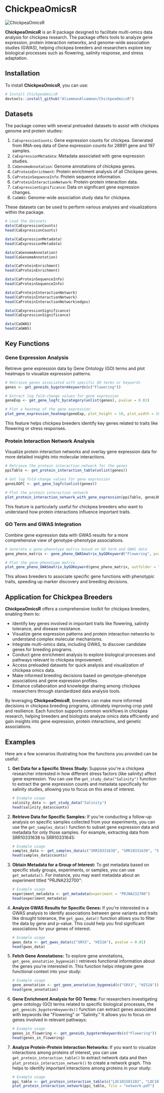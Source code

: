 # ChickpeaOmicsR
![ChickpeaOmicsR](chickpeaOmicsR.png)

**ChickpeaOmicsR** is an R package designed to facilitate multi-omics data analysis for chickpea research. The package offers tools to analyze gene expression, protein interaction networks, and genome-wide association studies (GWAS), helping chickpea breeders and researchers explore key biological processes such as flowering, salinity response, and stress adaptation.

## Installation

To install **ChickpeaOmicsR**, you can use:

```r
# Install ChickpeaOmicsR
devtools::install_github("AlsammanAlsamman/ChickpeaOmicsR")
```

## Datasets

The package comes with several preloaded datasets to assist with chickpea genome and protein studies:

1. `CaExpressionCounts`: Gene expression counts for chickpea. Generated from RNA-seq data of Gene expression counts for 28891 gene and 197 samples.
2. `CaExpressionMetadata`: Metadata associated with gene expression studies.
3. `CaGenomeAnnotation`: Genome annotations of chickpea genes.
4. `CaProteinEnrichment`: Protein enrichment analysis of all Chickpea genes.
5. `CaProteinSequenceInfo`: Protein sequence information.
6. `CaProteinInteractionNetwork`: Protein-protein interaction data.
7. `CaExpressionSignificance`: Data on significant gene expression changes.
8. `CaGWAS`: Genome-wide association study data for chickpea.

These datasets can be used to perform various analyses and visualizations within the package.
```r
# Load the datasets
data(CaExpressionCounts)
head(CaExpressionCounts)

data(CaExpressionMetadata)
head(CaExpressionMetadata)

data(CaGenomeAnnotation)
head(CaGenomeAnnotation)

data(CaProteinEnrichment)
head(CaProteinEnrichment)

data(CaProteinSequenceInfo)
head(CaProteinSequenceInfo)

data(CaProteinInteractionNetwork)
head(CaProteinInteractionNetwork)
head(CaProteinInteractionNetwork$edges)

data(CaExpressionSignificance)
head(CaExpressionSignificance)

data(CaGWAS)
head(CaGWAS)
```


## Key Functions

### Gene Expression Analysis

Retrieve gene expression data by Gene Ontology (GO) terms and plot heatmaps to visualize expression patterns.

```r
# Retrieve genes associated with specific GO terms or keywords
genes <- get_geneids_bygotermkeywords(c("Flowering"))

# Extract log fold-change values for gene expression
geneExp <- get_gene_logfc_bycategory(unlist(genes), pvalue = 0.01)

# Plot a heatmap of the gene expression
plot_gene_expression_heatmap(geneExp, plot_height = 10, plot_width = 10, file = "gene_expression_heatmap.pdf")
```

This feature helps chickpea breeders identify key genes related to traits like flowering or stress responses.

### Protein Interaction Network Analysis

Visualize protein interaction networks and overlay gene expression data for more detailed insights into molecular interactions.

```r
# Retrieve the protein interaction network for the genes
ppiTable <- get_protein_interaction_table(unlist(genes))

# Get log fold-change values for gene expression
geneLOGFC <- get_gene_logfc(unlist(genes))

# Plot the protein interaction network
plot_protein_interaction_network_with_gene_expression(ppiTable, geneLOGFC, plot_height = 20, plot_width = 20, file = "network.pdf")
```

This feature is particularly useful for chickpea breeders who want to understand how protein interactions influence important traits.

### GO Term and GWAS Integration

Combine gene expression data with GWAS results for a more comprehensive view of genotype-phenotype associations.

```r
# Generate a gene-phenotype matrix based on GO term and GWAS data
gene_pheno_matrix <- gene_pheno_GWASmatrix_byGOKeyword("Flowering", pvalue = 0.05)

# Plot the gene-phenotype matrix
plot_gene_pheno_GWASmatrix_byGOKeyword(gene_pheno_matrix, outfolder = "heatmaps", plotwidth = 5, plotheight = 8, pvalue = 0.05)
```

This allows breeders to associate specific gene functions with phenotypic traits, speeding up marker discovery and breeding decisions.

## Application for Chickpea Breeders

**ChickpeaOmicsR** offers a comprehensive toolkit for chickpea breeders, enabling them to:

- Identify key genes involved in important traits like flowering, salinity tolerance, and disease resistance.
- Visualize gene expression patterns and protein interaction networks to understand complex molecular mechanisms.
- Integrate multi-omics data, including GWAS, to discover candidate genes for breeding programs.
- Conduct gene enrichment analysis to explore biological processes and pathways relevant to chickpea improvement.
- Access preloaded datasets for quick analysis and visualization of chickpea omics data.
- Make informed breeding decisions based on genotype-phenotype associations and gene expression profiles.
- Enhance collaboration and knowledge sharing among chickpea researchers through standardized data analysis tools.

By leveraging **ChickpeaOmicsR**, breeders can make more informed decisions in chickpea breeding programs, ultimately improving crop yield and resilience.
Each function supports common workflows in chickpea research, helping breeders and biologists analyze omics data efficiently and gain insights into gene expression, protein interactions, and genetic associations.

## Examples
Here are a few scenarios illustrating how the functions you provided can be useful:

1. **Get Data for a Specific Stress Study:**
   Suppose you're a chickpea researcher interested in how different stress factors (like salinity) affect gene expression. You can use the `get_study_data("Salinity")` function to extract the gene expression counts and metadata specifically for salinity studies, allowing you to focus on this area of interest.

   ```R
   # Example usage
   salinity_data <- get_study_data("Salinity")
   head(salinity_data$counts)
   ```

2. **Retrieve Data for Specific Samples:**
   If you're conducting a follow-up analysis on specific samples collected from your experiments, you can use the `get_samples_data()` function to subset gene expression data and metadata for only those samples. For example, extracting data from SRR10331638 to SRR10331645:

   ```R
   # Example usage
   samples_data <- get_samples_data(c("SRR10331638", "SRR10331639", "SRR10331640"))
   head(samples_data$counts)
   ```

3. **Obtain Metadata for a Group of Interest:**
   To get metadata based on specific study groups, experiments, or samples, you can use `get_metadata()`. For instance, you may want metadata about an experiment titled "PRJNA232700":

   ```R
   # Example usage
   experiment_metadata <- get_metadata(experiment = "PRJNA232700")
   head(experiment_metadata)
   ```

4. **Analyze GWAS Results for Specific Genes:**
   If you're interested in a GWAS analysis to identify associations between gene variants and traits like drought tolerance, the `get_gwas_data()` function allows you to filter the data by gene and p-value. This could help you find significant associations for your genes of interest.

   ```R
   # Example usage
   gwas_data <- get_gwas_data(c("GRX3", "HIS2A"), pvalue = 0.01)
   head(gwas_data)
   ```

5. **Fetch Gene Annotations:**
   To explore gene annotations, `get_gene_annotation_bygeneid()` retrieves functional information about the genes you're interested in. This function helps integrate gene functional context into your study:

   ```R
   # Example usage
   gene_annotation <- get_gene_annotation_bygeneid(c("GRX3", "HIS2A"))
   head(gene_annotation)
   ```

6. **Gene Enrichment Analysis for GO Terms:**
   For researchers investigating gene ontology (GO) terms related to specific biological processes, the `get_geneids_bygotermkeywords()` function can extract genes associated with keywords like "Flowering" or "Salinity." It allows you to focus on genes involved in relevant pathways:

   ```R
   # Example usage
   genes_in_flowering <- get_geneids_bygotermkeywords(c("Flowering"))
   head(genes_in_flowering)
   ```

7. **Analyze Protein-Protein Interaction Networks:**
   If you want to visualize interactions among proteins of interest, you can use `get_protein_interaction_table()` to extract network data and then `plot_protein_interaction_network()` to create a network graph. This helps to identify important interactions among proteins in your study:

   ```R
   # Example usage
   ppi_table <- get_protein_interaction_table(c("LOC101501102", "LOC101507179"))
   plot_protein_interaction_network(ppi_table, file = "network.pdf")
   ```